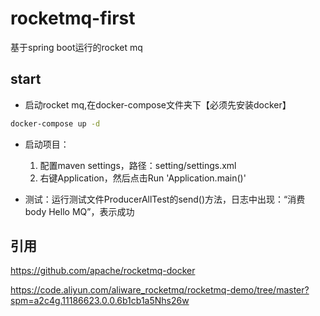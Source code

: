 # rocketmq-first

基于spring boot运行的rocket mq

## start

+ 启动rocket mq,在docker-compose文件夹下【必须先安装docker】

```bash
docker-compose up -d
```

+ 启动项目：
  1. 配置maven settings，路径：setting/settings.xml
  2. 右键Application，然后点击Run 'Application.main()'

+ 测试：运行测试文件ProducerAllTest的send()方法，日志中出现：“消费 body Hello MQ”，表示成功

## 引用

https://github.com/apache/rocketmq-docker

https://code.aliyun.com/aliware_rocketmq/rocketmq-demo/tree/master?spm=a2c4g.11186623.0.0.6b1cb1a5Nhs26w